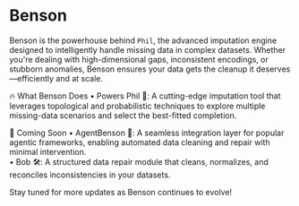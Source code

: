 # Benson

Benson is the powerhouse behind `Phil`, the advanced imputation engine designed to intelligently handle missing data in complex datasets. Whether you're dealing with high-dimensional gaps, inconsistent encodings, or stubborn anomalies, Benson ensures your data gets the cleanup it deserves—efficiently and at scale.

🔥 What Benson Does
• Powers Phil 🧩: A cutting-edge imputation tool that leverages topological and probabilistic techniques to explore multiple missing-data scenarios and select the best-fitted completion.

🚀 Coming Soon
• AgentBenson 🤖: A seamless integration layer for popular agentic frameworks, enabling automated data cleaning and repair with minimal intervention.  
• Bob 🛠️: A structured data repair module that cleans, normalizes, and reconciles inconsistencies in your datasets.

Stay tuned for more updates as Benson continues to evolve!
